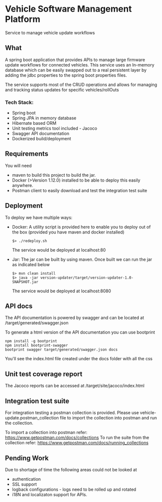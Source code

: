 # Vehicle Software Management Platform
Service to manage vehicle update workflows

## What

A spring boot application that provides APIs to manage large firmware update workflows for connected vehicles.
This service uses an In-memory database which can be easily swapped out to a real persistent layer by adding the jdbc
properties to the spring boot properties files.

The service supports most of the CRUD operations and allows for managing and tracking status updates for specific vehicles/rollOuts

### Tech Stack:
- Spring boot
- Spring JPA in memory database
- Hibernate based ORM
- Unit testing metrics tool included - Jacoco
- Swagger API documentation
- Dockerized build/deployment

## Requirements

You will need
- maven to build this project to build the jar.
- Docker (>Version 1.12.0) installed to be able to deploy this easily anywhere.
- Postman client to easily download and test the integration test suite


## Deployment

To deploy we have multiple ways:

- Docker:  A utility script is provided here to enable you to deploy out of the box (provided you have maven and docker installed)

   ```
   $> ./redeploy.sh
   ```
   The service would be deployed at localhost:80
- Jar: The jar can be built by using maven. Once built we can run the jar as indicated below
   ```
   $> mvn clean install
   $> java -jar version-updater/target/version-updater-1.0-SNAPSHOT.jar
   ```
   The service would be deployed at localhost:8080

## API docs

The API documentation is powered by swagger and can be located at /target/generated/swagger.json

To generate a html version of the API documentation you can use bootprint

```
npm install -g bootprint
npm install bootprint-swagger 
bootprint swagger target/generated/swagger.json docs
```
You'll see the index.html file created under the docs folder with all the css

## Unit test coverage report

The Jacoco reports can be accessed at /target/site/jacoco/index.html

## Integration test suite

For integration testing a postman collection is provided. Please use vehicle-update.postman_collection file to import the
collection into postman and run the collection.

To import a collection into postman refer: https://www.getpostman.com/docs/collections
To run the suite from the collection refer: https://www.getpostman.com/docs/running_collections

## Pending Work

Due to shortage of time the following areas could not be looked at 

- authentication
- SSL support
- logback configurations - logs need to be rolled up and rotated
- i18N and localizaton support for APIs. 

 
